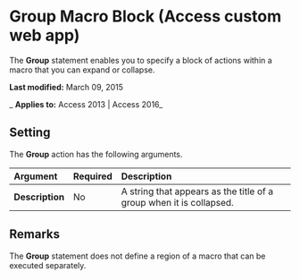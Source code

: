 
# Group Macro Block (Access custom web app)
The  **Group** statement enables you to specify a block of actions within a macro that you can expand or collapse.

 **Last modified:** March 09, 2015

 _ **Applies to:** Access 2013 | Access 2016_

## Setting

The  **Group** action has the following arguments.



|**Argument**|**Required**|**Description**|
|:-----|:-----|:-----|
|**Description**|No|A string that appears as the title of a group when it is collapsed.|

## Remarks

The  **Group** statement does not define a region of a macro that can be executed separately.

